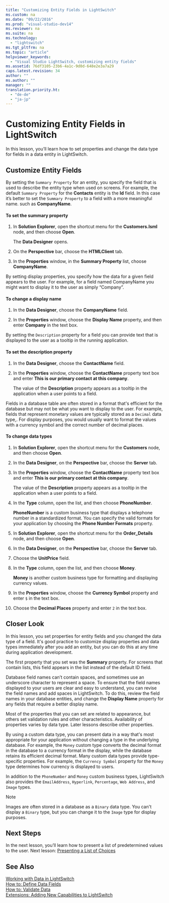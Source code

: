 ```yaml
---
title: "Customizing Entity Fields in LightSwitch"
ms.custom: na
ms.date: "09/22/2016"
ms.prod: "visual-studio-dev14"
ms.reviewer: na
ms.suite: na
ms.technology: 
  - "lightswitch"
ms.tgt_pltfrm: na
ms.topic: "article"
helpviewer_keywords: 
  - "Visual Studio LightSwitch, customizing entity fields"
ms.assetid: 76df3105-23b6-4a1c-9d0d-648e2e3a7a29
caps.latest.revision: 34
author: ""
ms.author: ""
manager: ""
translation.priority.ht: 
  - "de-de"
  - "ja-jp"
---
```

# Customizing Entity Fields in LightSwitch
In this lesson, you’ll learn how to set properties and change the data type for fields in a data entity in LightSwitch.  
  
## Customize Entity Fields  
 By setting the `Summary Property` for an entity, you specify the field that is used to describe the entity type when used on screens. For example, the default `Summary Property` for the **Contacts** entity is the **Id** field. In this case it’s better to set the `Summary Property` to a field with a more meaningful name. such as **CompanyName**.  
  
#### To set the summary property  
  
1.  In **Solution Explorer**, open the shortcut menu for the **Customers.lsml** node, and then choose **Open**.  
  
     The **Data Designer** opens.  
  
2.  On the **Perspective** bar, choose the **HTMLClient** tab.  
  
3.  In the **Properties** window, in the **Summary Property** list, choose **CompanyName**.  
  
 By setting display properties, you specify how the data for a given field appears to the user. For example, for a field named CompanyName you might want to display it to the user as simply “Company”.  
  
#### To change a display name  
  
1.  In the **Data Designer**, choose the **CompanyName** field.  
  
2.  In the **Properties** window, choose the **Display Name** property, and then enter **Company** in the text box.  
  
 By setting the `Description` property for a field you can provide text that is displayed to the user as a tooltip in the running application.  
  
#### To set the description property  
  
1.  In the **Data Designer**, choose the **ContactName** field.  
  
2.  In the **Properties** window, choose the **ContactName** property text box and enter **This is our primary contact at this company**.  
  
     The value of the **Description** property appears as a tooltip in the application when a user points to a field.  
  
 Fields in a database table are often stored in a format that's efficient for the database but may not be what you want to display to the user. For example, fields that represent monetary values are typically stored as a `Decimal` data type,. For display purposes, you would usually want to format the values with a currency symbol and the correct number of decimal places.  
  
#### To change data types  
  
1.  In **Solution Explorer**, open the shortcut menu for the **Customers** node, and then choose **Open**.  
  
2.  In the **Data Designer**, on the **Perspective** bar, choose the **Server** tab.  
  
3.  In the **Properties** window, choose the **ContactName** property text box and enter **This is our primary contact at this company**.  
  
     The value of the **Description** property appears as a tooltip in the application when a user points to a field.  
  
4.  In the **Type** column, open the list, and then choose **PhoneNumber**.  
  
     **PhoneNumber** is a custom business type that displays a telephone number in a standardized format. You can specify the valid formats for your application by choosing the **Phone Number Formats** property.  
  
5.  In **Solution Explorer**, open the shortcut menu for the **Order_Details** node, and then choose **Open**.  
  
6.  In the **Data Designer**, on the **Perspective** bar, choose the **Server** tab.  
  
7.  Choose the **UnitPrice** field.  
  
8.  In the **Type** column, open the list, and then choose **Money**.  
  
     **Money** is another custom business type for formatting and displaying currency values.  
  
9. In the **Properties** window, choose the **Currency Symbol** property and enter `$` in the text box.  
  
10. Choose the **Decimal Places** property and enter `2` in the text box.  
  
## Closer Look  
 In this lesson, you set properties for entity fields and you changed the data type of a field. It's good practice to customize display properties and data types immediately after you add an entity, but you can do this at any time during application development.  
  
 The first property that you set was the **Summary** property. For screens that contain lists, this field appears in the list instead of the default ID field.  
  
 Database field names can’t contain spaces, and sometimes use an underscore character to represent a space. To ensure that the field names displayed to your users are clear and easy to understand, you can revise the field names and add spaces in LightSwitch. To do this, review the field names in your database entities, and change the **Display Name** property for any fields that require a better display name.  
  
 Most of the properties that you can set are related to appearance, but others set validation rules and other characteristics. Availability of properties varies by data type. Later lessons describe other properties.  
  
 By using a custom data type, you can present data in a way that's most appropriate for your application without changing a type in the underlying database. For example, the `Money` custom type converts the decimal format in the database to a currency format in the display, while the database retains its efficient decimal format. Many custom data types provide type-specific properties. For example, the `Currency Symbol` property for the `Money` type determines how currency is displayed to users.  
  
 In addition to the `PhoneNumber` and `Money` custom business types, LightSwitch also provides the `EmailAddress`, `Hyperlink`, `Percentage`, `Web Address`, and `Image` types.  
  
> [!NOTE]
>  Images are often stored in a database as a `Binary` data type. You can't display a `Binary` type, but you can change it to the `Image` type for display purposes.  
  
## Next Steps  
 In the next lesson, you’ll learn how to present a list of predetermined values to the user. Next lesson: [Presenting a List of Choices](../vs140/presenting-a-list-of-choices-in-a-lightswitch-application.md)  
  
## See Also  
 [Working with Data in LightSwitch](../vs140/working-with-data-in-lightswitch.md)   
 [How to: Define Data Fields](../vs140/how-to--define-data-fields-in-a-lightswitch-database.md)   
 [How to: Validate Data](../vs140/how-to--validate-data-in-a-lightswitch-application.md)   
 [Extensions: Adding New Capabilities to LightSwitch](../vs140/extensions--adding-new-capabilities-to-lightswitch.md)